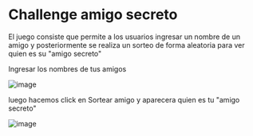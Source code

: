 <h1> Challenge amigo secreto</h1>

El juego consiste que permite a los usuarios ingresar un 
nombre de un amigo y posteriormente se realiza un sorteo de 
forma aleatoria para ver quien es su "amigo secreto"

Ingresar los nombres de tus amigos 

![image](https://github.com/user-attachments/assets/e7fb5048-4b3b-4696-8329-76d302dacb3e)



luego hacemos click en Sortear amigo y aparecera quien es tu "amigo secreto"


![image](https://github.com/user-attachments/assets/d15eff6d-0beb-448d-8dd9-4c88a411a5b4)


